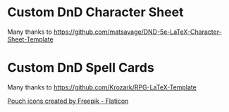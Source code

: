 # Custom DnD Character Sheet

Many thanks to https://github.com/matsavage/DND-5e-LaTeX-Character-Sheet-Template

# Custom DnD Spell Cards

Many thanks to https://github.com/Krozark/RPG-LaTeX-Template

[Pouch icons created by Freepik - Flaticon](https://www.flaticon.com/free-icons/pouch)
